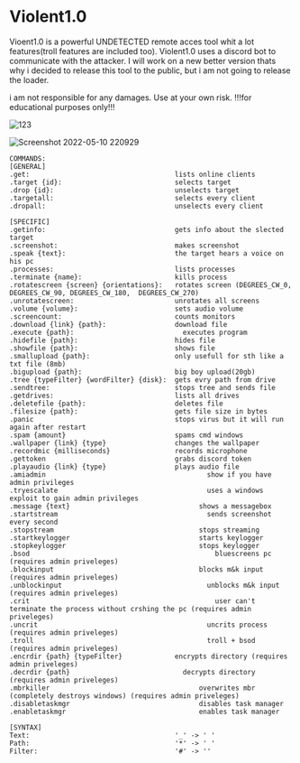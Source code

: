 # Violent1.0
Vioent1.0 is a powerful UNDETECTED remote acces tool whit a lot features(troll features are included too).
Violent1.0 uses a discord bot to communicate with the attacker.
I will work on a new better version thats why i decided to release this tool to the public, but i am not going to release the loader.

i am not responsible for any damages. Use at your own risk.
!!!for educational purposes only!!!

![123](https://user-images.githubusercontent.com/102999825/167707389-7a3cc39d-53db-4f0b-95ab-3ad9097397df.gif)

![Screenshot 2022-05-10 220929](https://user-images.githubusercontent.com/102999825/167713592-a6355a3d-59a9-4713-a635-c368b0529ee9.png)

```
COMMANDS: 
[GENERAL] 
.get:                                    lists online clients 
.target {id}:                            selects target 
.drop {id}:                              unselects target 
.targetall:                              selects every client 
.dropall:                                unselects every client 
				
[SPECIFIC] 
.getinfo:                                gets info about the slected target 
.screenshot:                             makes screenshot 
.speak {text}:                           the target hears a voice on his pc 
.processes:                              lists processes 
.terminate {name}:                       kills process 
.rotatescreen {screen} {orientations}:   rotates screen (DEGREES_CW_0, DEGREES_CW_90, DEGREES_CW_180,  DEGREES_CW_270) 
.unrotatescreen:                         unrotates all screens 
.volume {volume}:                        sets audio volume 
.screencount:                            counts monitors 
.download {link} {path}:                 download file 
.execute {path}:               		       executes program 
.hidefile {path}:                        hides file 
.showfile {path}:                        shows file 
.smallupload {path}:                     only usefull for sth like a txt file (8mb) 
.bigupload {path}:                       big boy upload(20gb) 
.tree {typeFilter} {wordFilter} {disk}:  gets evry path from drive 
.sendtree:                               stops tree and sends file 
.getdrives:                              lists all drives 
.deletefile {path}:                      deletes file 
.filesize {path}:                        gets file size in bytes 
.panic                                   stops virus but it will run again after restart 
.spam {amount}                           spams cmd windows 
.wallpaper {link} {type}                 changes the wallpaper 
.recordmic {milliseconds}                records microphone 
.gettoken                                grabs discord token 
.playaudio {link} {type}                 plays audio file 
.amiadmin				                         show if you have admin privileges
.tryescalate				                     uses a windows exploit to gain admin privileges
.message {text}				                   shows a messagebox
.startstream				                     sends screenshot every second
.stopstream				                       stops streaming
.startkeylogger				                   starts keylogger
.stopkeylogger				                   stops keylogger
.bsod					                           bluescreens pc (requires admin priveleges)
.blockinput				                       blocks m&k input (requires admin priveleges)
.unblockinput				                     unblocks m&k input (requires admin priveleges)
.crit					                           user can't terminate the process without crshing the pc (requires admin priveleges)
.uncrit					                         uncrits process (requires admin priveleges)
.troll					                         troll + bsod (requires admin priveleges)
.encrdir {path} {typeFilter}             encrypts directory (requires admin priveleges)
.decrdir {path} 	                       decrypts directory (requires admin priveleges)
.mbrkiller				                       overwrites mbr (completely destroys windows) (requires admin priveleges)
.disabletaskmgr				                   disables task manager
.enabletaskmgr				                   enables task manager
				
[SYNTAX] 
Text:                                    '_' -> ' ' 
Path:                                    '*' -> ' ' 
Filter:                                  '#' -> ''
```
